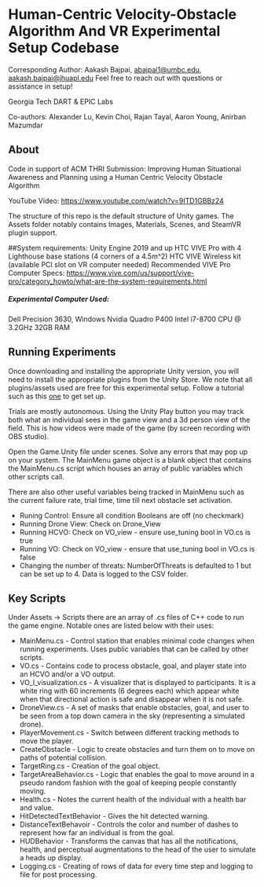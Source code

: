 # Human-Centric Velocity-Obstacle Algorithm And VR Experimental Setup Codebase

Corresponding Author: Aakash Bajpai, abajpai1@umbc.edu, aakash.bajpai@jhuapl.edu
Feel free to reach out with questions or assistance in setup!

Georgia Tech DART & EPIC Labs

Co-authors: Alexander Lu, Kevin Choi, Rajan Tayal, Aaron Young, Anirban Mazumdar

## About
Code in support of ACM THRI Submission: Improving Human Situational Awareness and Planning using a Human Centric Velocity Obstacle Algorithm

YouTube Video: https://www.youtube.com/watch?v=9ITD1GBBz24

The structure of this repo is the default structure of Unity games. The Assets folder notably contains Images, Materials, Scenes, and SteamVR plugin support.

##System requirements:
Unity Engine 2019 and up
HTC VIVE Pro with 4 Lighthouse base stations (4 corners of a 4.5m^2)
HTC VIVE Wireless kit (available PCI slot on VR computer needed)
Recommended VIVE Pro Computer Specs: https://www.vive.com/us/support/vive-pro/category_howto/what-are-the-system-requirements.html

##### Experimental Computer Used:
Dell Precision 3630, Windows
Nvidia Quadro P400
Intel i7-8700 CPU @ 3.2GHz
32GB RAM

## Running Experiments
Once downloading and installing the appropriate Unity version, you will need to install the appropriate plugins from the Unity Store. We note that all plugins/assets used are free for this experimental setup. Follow a tutorial such as this [one]( https://youtu.be/iJ0oNYIUFJo) to get set up.

Trials are mostly autonomous. Using the Unity Play button you may track both what an individual sees in the game view and a 3d person view of the field. This is how videos were made of the game (by screen recording with OBS studio).

Open the Game.Unity file under scenes. Solve any errors that may pop up on your system. The MainMenu game object is a blank object that contains the MainMenu.cs script which houses an array of public variables which other scripts call.

There are also other useful variables being tracked in MainMenu such as the current failure rate, trial time, time till next obstacle set activation.

- Runing Control: Ensure all condition Booleans are off (no checkmark)
- Running Drone View: Check on Drone_View
- Running HCVO: Check on VO_view - ensure use_tuning bool in VO.cs is true
- Running VO: Check on VO_view - ensure that use_tuning bool in VO.cs is false
- Changing the number of threats: NumberOfThreats is defaulted to 1 but can be set up to 4.
Data is logged to the CSV folder.

## Key Scripts
Under Assets -> Scripts there are an array of .cs files of C++ code to run the game engine. Notable ones are listed below with their uses:

- MainMenu.cs - Control station that enables minimal code changes when running experiments. Uses public variables that can be called by other scripts.
- VO.cs - Contains code to process obstacle, goal, and player state into an HCVO and/or a VO output.
- VO_I_visualization.cs - A visualizer that is displayed to participants. It is a white ring with 60 increments (6 degrees each) which appear white when that directional action is safe and disappear when it is not safe.
- DroneView.cs - A set of masks that enable obstacles, goal, and user to be seen from a top down camera in the sky (representing a simulated drone).
- PlayerMovement.cs - Switch between different tracking methods to move the player.
- CreateObstacle - Logic to create obstacles and turn them on to move on paths of potential collision.
- TargetRing.cs - Creation of the goal object.
- TargetAreaBehavior.cs - Logic that enables the goal to move around in a pseudo random fashion with the goal of keeping people constantly moving.
- Health.cs - Notes the current health of the individual with a health bar and value.
- HitDetectedTextBehavior - Gives the hit detected warning.
- DistanceTextBehavoir - Controls the color and number of dashes to represent how far an individual is from the goal.
- HUDBehavior - Transforms the canvas that has all the notifications, health, and perceptual augmentations to the head of the user to simulate a heads up display.
- Logging.cs - Creating of rows of data for every time step and logging to file for post processing.
